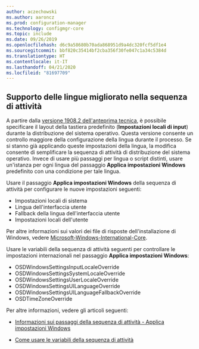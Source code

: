 ```yaml
---
author: aczechowski
ms.author: aaroncz
ms.prod: configuration-manager
ms.technology: configmgr-core
ms.topic: include
ms.date: 09/26/2019
ms.openlocfilehash: d6c9a58680b70ada868951d9a4dc320fcf5df1e4
ms.sourcegitcommit: bbf820c35414bf2cba356f30fe047c1a34c5384d
ms.translationtype: HT
ms.contentlocale: it-IT
ms.lasthandoff: 04/21/2020
ms.locfileid: "81697709"
---
```

## <a name="improved-language-support-in-task-sequence"></a><a name="bkmk_osd"></a> Supporto delle lingue migliorato nella sequenza di attività

<!--5411057-->

A partire dalla [versione 1908.2 dell'anteprima tecnica](../../technical-preview-1908-2.md#bkmk_osd), è possibile specificare il layout della tastiera predefinito (**Impostazioni locali di input**) durante la distribuzione del sistema operativo. Questa versione consente un controllo maggiore della configurazione della lingua durante il processo. Se si stanno già applicando queste impostazioni della lingua, la modifica consente di semplificare la sequenza di attività di distribuzione del sistema operativo. Invece di usare più passaggi per lingua o script distinti, usare un'istanza per ogni lingua del passaggio **Applica impostazioni Windows** predefinito con una condizione per tale lingua.

Usare il passaggio **Applica impostazioni Windows** della sequenza di attività per configurare le nuove impostazioni seguenti:

- Impostazioni locali di sistema
- Lingua dell'interfaccia utente
- Fallback della lingua dell'interfaccia utente
- Impostazioni locali dell'utente

Per altre informazioni sui valori dei file di risposte dell'installazione di Windows, vedere [Microsoft-Windows-International-Core](https://docs.microsoft.com/windows-hardware/customize/desktop/unattend/microsoft-windows-international-core).

Usare le variabili della sequenza di attività seguenti per controllare le impostazioni internazionali nel passaggio **Applica impostazioni Windows**:

- OSDWindowsSettingsInputLocaleOverride
- OSDWindowsSettingsSystemLocaleOverride
- OSDWindowsSettingsUserLocaleOverride
- OSDWindowsSettingsUILanguageOverride
- OSDWindowsSettingsUILanguageFallbackOverride
- OSDTimeZoneOverride

Per altre informazioni, vedere gli articoli seguenti:

- [Informazioni sui passaggi della sequenza di attività - Applica impostazioni Windows](../../../../../osd/understand/task-sequence-steps.md#BKMK_ApplyWindowsSettings)

- [Come usare le variabili della sequenza di attività](../../../../../osd/understand/using-task-sequence-variables.md)
